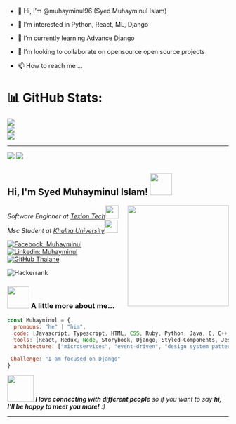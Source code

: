 - 👋 Hi, I’m @muhayminul96 (Syed Muhayminul Islam)
- 👀 I’m interested in Python, React, ML, Django
- 🌱 I’m currently learning Advance Django
- 💞️ I’m looking to collaborate on opensource open source projects
- 📫 How to reach me ...

  <!---   tech communities: {
                        coorganizer: "AfroPython",
                        Speaker: "Latinity",
                        mentor: "EducaTRANSforma"
                      }, --->




# 📊 GitHub Stats:
![](https://github-readme-stats.vercel.app/api?username=muhayminul96&theme=dark&hide_border=false&include_all_commits=false&count_private=false)<br/>
![](https://github-readme-streak-stats.herokuapp.com/?user=muhayminul96&theme=dark&hide_border=false)<br/>
![](https://github-readme-stats.vercel.app/api/top-langs/?username=muhayminul96&theme=dark&hide_border=false&include_all_commits=false&count_private=false&layout=compact)

---
[![](https://visitcount.itsvg.in/api?id=muhayminul96&icon=0&color=0)](https://visitcount.itsvg.in)
![](https://komarev.com/ghpvc/?username=muhayminul96&color=brightgreen)
<!---
muhayminul96/muhayminul96 is a ✨ special ✨ repository because its `README.md` (this file) appears on your GitHub profile.
You can click the Preview link to take a look at your changes.
--->
<h2> Hi, I'm Syed Muhayminul Islam! <img src="https://media.giphy.com/media/mGcNjsfWAjY5AEZNw6/giphy.gif" width="50"></h2>
<img align='right' src="https://miro.medium.com/v2/resize:fit:679/0*7Q3yvSIv_t0ioJ-Z.gif" width="230">

<p><em>Software Enginner at <a href="https://texion.tech/">Texion Tech</a><img src="https://media.giphy.com/media/WUlplcMpOCEmTGBtBW/giphy.gif" width="30"></br>Msc Student at <a href="https://ku.ac.bd/">Khulna University</a><img src="https://media.giphy.com/media/fYSnHlufseco8Fh93Z/giphy.gif" width="30">
</em></p>

[![Facebook: Muhayminul](https://www.google.com/search?client=firefox-b-d&q=facebook+logo#vhid=qqCbF5ZfN1KRuM&vssid=l)](https://www.facebook.com/muhayminulislam.prova/)
[![Linkedin: Muhayminul](https://img.shields.io/badge/-muhayminul-blue?style=flat-square&logo=Linkedin&logoColor=white&link=https://www.linkedin.com/in/syed-muhayminul-islam/)](https://www.linkedin.com/in/syed-muhayminul-islam/)
[![GitHub Thaiane](https://img.shields.io/github/followers/muhayminul96?label=follow&style=social)](https://github.com/muhayminul96)

![Hackerrank](https://img.shields.io/badge/-Hackerrank-2EC866?style=for-the-badge&logo=HackerRank&logoColor=white)
### <img src="https://media.giphy.com/media/VgCDAzcKvsR6OM0uWg/giphy.gif" width="50"> A little more about me...  
```javascript
const Muhayminul = {
  pronouns: "he" | "him",
  code: [Javascript, Typescript, HTML, CSS, Ruby, Python, Java, C, C++, PHP],
  tools: [React, Redux, Node, Storybook, Django, Styled-Components, Jest, Docker, Laravel],
  architecture: ["microservices", "event-driven", "design system pattern"],

 Challenge: "I am focused on Django"
}
```
<img src="https://media.giphy.com/media/LnQjpWaON8nhr21vNW/giphy.gif" width="60"> <em><b>I love connecting with different people</b> so if you want to say <b>hi, I'll be happy to meet you more!</b> :)</em>



<!-- Proudly created with GPRM ( https://gprm.itsvg.in ) -->
---

